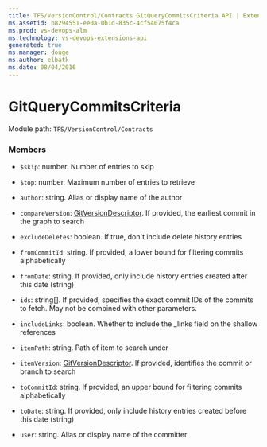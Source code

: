 ```yaml
---
title: TFS/VersionControl/Contracts GitQueryCommitsCriteria API | Extensions for Visual Studio Team Services
ms.assetid: b8294551-ee0a-0b1d-835c-4cf54075f4ca
ms.prod: vs-devops-alm
ms.technology: vs-devops-extensions-api
generated: true
ms.manager: douge
ms.author: elbatk
ms.date: 08/04/2016
---
```


# GitQueryCommitsCriteria

Module path: `TFS/VersionControl/Contracts`


### Members

* `$skip`: number. Number of entries to skip

* `$top`: number. Maximum number of entries to retrieve

* `author`: string. Alias or display name of the author

* `compareVersion`: [GitVersionDescriptor](../../../TFS/VersionControl/Contracts/GitVersionDescriptor.md). If provided, the earliest commit in the graph to search

* `excludeDeletes`: boolean. If true, don&#x27;t include delete history entries

* `fromCommitId`: string. If provided, a lower bound for filtering commits alphabetically

* `fromDate`: string. If provided, only include history entries created after this date (string)

* `ids`: string[]. If provided, specifies the exact commit IDs of the commits to fetch. May not be combined with other parameters.

* `includeLinks`: boolean. Whether to include the _links field on the shallow references

* `itemPath`: string. Path of item to search under

* `itemVersion`: [GitVersionDescriptor](../../../TFS/VersionControl/Contracts/GitVersionDescriptor.md). If provided, identifies the commit or branch to search

* `toCommitId`: string. If provided, an upper bound for filtering commits alphabetically

* `toDate`: string. If provided, only include history entries created before this date (string)

* `user`: string. Alias or display name of the committer

